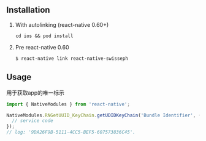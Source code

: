 ## Installation
1. With autolinking (react-native 0.60+)

    `cd ios && pod install`
    
2. Pre react-native 0.60

    `$ react-native link react-native-swisseph`

## Usage
用于获取app的唯一标示

```js
import { NativeModules } from 'react-native';
```

```jsx
NativeModules.RNGetUUID_KeyChain.getUDIDKeyChain('Bundle Identifier', (uuid) => {
  // service code
});
// log: '9DA26F9B-5111-4CC5-BEF5-607573836C45'.
```
